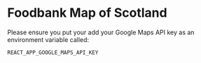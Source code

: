 # Foodbank Map of Scotland

Please ensure you put your add your Google Maps API key as an environment variable called:

```
REACT_APP_GOOGLE_MAPS_API_KEY
```
